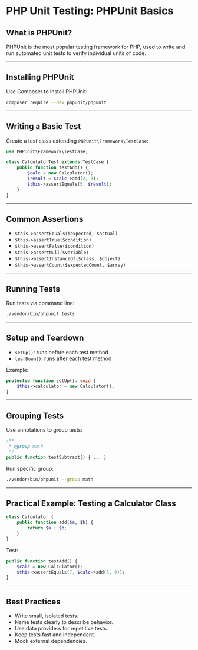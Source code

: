 # PHP Unit Testing: PHPUnit Basics

## What is PHPUnit?

PHPUnit is the most popular testing framework for PHP, used to write and run automated unit tests to verify individual units of code.

------

## Installing PHPUnit

Use Composer to install PHPUnit:

```bash
composer require --dev phpunit/phpunit
```

------

## Writing a Basic Test

Create a test class extending `PHPUnit\Framework\TestCase`:

```php
use PHPUnit\Framework\TestCase;

class CalculatorTest extends TestCase {
    public function testAdd() {
        $calc = new Calculator();
        $result = $calc->add(2, 3);
        $this->assertEquals(5, $result);
    }
}
```

------

## Common Assertions

- `$this->assertEquals($expected, $actual)`
- `$this->assertTrue($condition)`
- `$this->assertFalse($condition)`
- `$this->assertNull($variable)`
- `$this->assertInstanceOf($class, $object)`
- `$this->assertCount($expectedCount, $array)`

------

## Running Tests

Run tests via command line:

```bash
./vendor/bin/phpunit tests
```

------

## Setup and Teardown

- `setUp()`: runs before each test method
- `tearDown()`: runs after each test method

Example:

```php
protected function setUp(): void {
    $this->calculator = new Calculator();
}
```

------

## Grouping Tests

Use annotations to group tests:

```php
/**
 * @group math
 */
public function testSubtract() { ... }
```

Run specific group:

```bash
./vendor/bin/phpunit --group math
```

------

## Practical Example: Testing a Calculator Class

```php
class Calculator {
    public function add($a, $b) {
        return $a + $b;
    }
}
```

Test:

```php
public function testAdd() {
    $calc = new Calculator();
    $this->assertEquals(7, $calc->add(3, 4));
}
```

------

## Best Practices

- Write small, isolated tests.
- Name tests clearly to describe behavior.
- Use data providers for repetitive tests.
- Keep tests fast and independent.
- Mock external dependencies.

